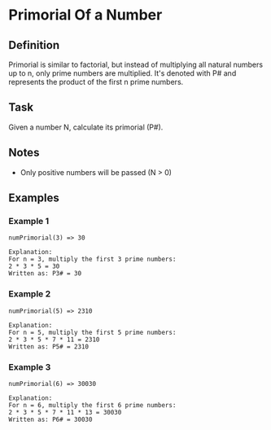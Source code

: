 # Primorial Of a Number

## Definition

Primorial is similar to factorial, but instead of multiplying all natural numbers up to n, only prime numbers are multiplied. It's denoted with P# and represents the product of the first n prime numbers.

## Task

Given a number N, calculate its primorial (P#).

## Notes

- Only positive numbers will be passed (N > 0)

## Examples

### Example 1

```
numPrimorial(3) => 30

Explanation:
For n = 3, multiply the first 3 prime numbers:
2 * 3 * 5 = 30
Written as: P3# = 30
```

### Example 2

```
numPrimorial(5) => 2310

Explanation:
For n = 5, multiply the first 5 prime numbers:
2 * 3 * 5 * 7 * 11 = 2310
Written as: P5# = 2310
```

### Example 3

```
numPrimorial(6) => 30030

Explanation:
For n = 6, multiply the first 6 prime numbers:
2 * 3 * 5 * 7 * 11 * 13 = 30030
Written as: P6# = 30030
```
